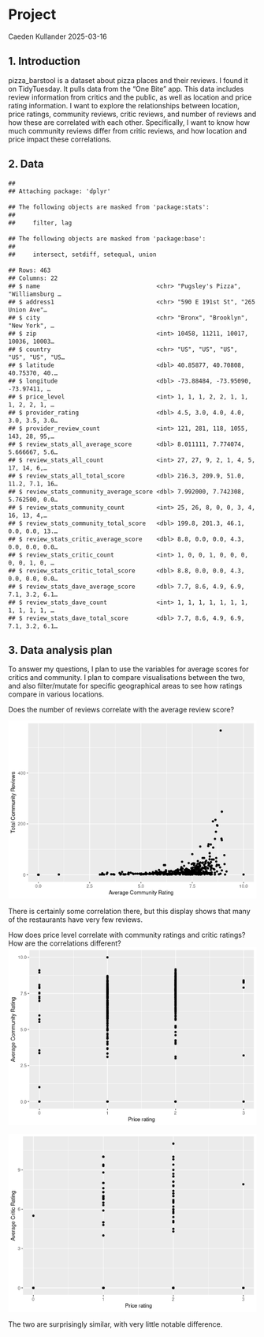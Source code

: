 Project
================
Caeden Kullander
2025-03-16

## 1. Introduction

pizza_barstool is a dataset about pizza places and their reviews. I
found it on TidyTuesday. It pulls data from the “One Bite” app. This
data includes review information from critics and the public, as well as
location and price rating information. I want to explore the
relationships between location, price ratings, community reviews, critic
reviews, and number of reviews and how these are correlated with each
other. Specifically, I want to know how much community reviews differ
from critic reviews, and how location and price impact these
correlations.

## 2. Data

    ## 
    ## Attaching package: 'dplyr'

    ## The following objects are masked from 'package:stats':
    ## 
    ##     filter, lag

    ## The following objects are masked from 'package:base':
    ## 
    ##     intersect, setdiff, setequal, union

    ## Rows: 463
    ## Columns: 22
    ## $ name                                 <chr> "Pugsley's Pizza", "Williamsburg …
    ## $ address1                             <chr> "590 E 191st St", "265 Union Ave"…
    ## $ city                                 <chr> "Bronx", "Brooklyn", "New York", …
    ## $ zip                                  <int> 10458, 11211, 10017, 10036, 10003…
    ## $ country                              <chr> "US", "US", "US", "US", "US", "US…
    ## $ latitude                             <dbl> 40.85877, 40.70808, 40.75370, 40.…
    ## $ longitude                            <dbl> -73.88484, -73.95090, -73.97411, …
    ## $ price_level                          <int> 1, 1, 1, 2, 2, 1, 1, 1, 2, 2, 1, …
    ## $ provider_rating                      <dbl> 4.5, 3.0, 4.0, 4.0, 3.0, 3.5, 3.0…
    ## $ provider_review_count                <int> 121, 281, 118, 1055, 143, 28, 95,…
    ## $ review_stats_all_average_score       <dbl> 8.011111, 7.774074, 5.666667, 5.6…
    ## $ review_stats_all_count               <int> 27, 27, 9, 2, 1, 4, 5, 17, 14, 6,…
    ## $ review_stats_all_total_score         <dbl> 216.3, 209.9, 51.0, 11.2, 7.1, 16…
    ## $ review_stats_community_average_score <dbl> 7.992000, 7.742308, 5.762500, 0.0…
    ## $ review_stats_community_count         <int> 25, 26, 8, 0, 0, 3, 4, 16, 13, 4,…
    ## $ review_stats_community_total_score   <dbl> 199.8, 201.3, 46.1, 0.0, 0.0, 13.…
    ## $ review_stats_critic_average_score    <dbl> 8.8, 0.0, 0.0, 4.3, 0.0, 0.0, 0.0…
    ## $ review_stats_critic_count            <int> 1, 0, 0, 1, 0, 0, 0, 0, 0, 1, 0, …
    ## $ review_stats_critic_total_score      <dbl> 8.8, 0.0, 0.0, 4.3, 0.0, 0.0, 0.0…
    ## $ review_stats_dave_average_score      <dbl> 7.7, 8.6, 4.9, 6.9, 7.1, 3.2, 6.1…
    ## $ review_stats_dave_count              <int> 1, 1, 1, 1, 1, 1, 1, 1, 1, 1, 1, …
    ## $ review_stats_dave_total_score        <dbl> 7.7, 8.6, 4.9, 6.9, 7.1, 3.2, 6.1…

## 3. Data analysis plan

To answer my questions, I plan to use the variables for average scores
for critics and community. I plan to compare visualisations between the
two, and also filter/mutate for specific geographical areas to see how
ratings compare in various locations.

Does the number of reviews correlate with the average review score?

![](Project_files/figure-gfm/unnamed-chunk-3-1.png)<!-- -->

There is certainly some correlation there, but this display shows that
many of the restaurants have very few reviews.

How does price level correlate with community ratings and critic
ratings? How are the correlations different?
![](Project_files/figure-gfm/unnamed-chunk-4-1.png)<!-- -->

![](Project_files/figure-gfm/unnamed-chunk-5-1.png)<!-- -->

The two are surprisingly similar, with very little notable difference.
